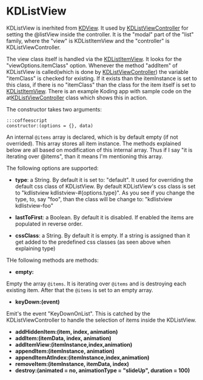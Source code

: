 # KDListView

KDListView is inerhited from [KDView](/core/KDView). It used by
[KDListViewController](/framework/list/KDListViewController) for setting the
@listView inside the controller. It is the "modal" part of the "list" family,
where the "view" is KDListItemView and the "controller" is KDListViewController.

The view class itself is handled via the [KDListItemView](KDListItemView). It
looks for the "viewOptions.itemClass" option. Whenever the method "addItem" of
KDListView is called(which is done by
[KDListViewController](/framework/list/KDListViewController)) the variable
"itemClass" is checked for existing. If it exists than the itemInstance is set
to this class, if there is no "itemClass" than the class for the item itself is
set to [KDListItemView](/framework/list/KDListItemView). There is an example
Koding app with sample code on the
at[KDListViewController](/framework/list/KDListViewController) class which shows
this in action.

The constructor takes two arguments:

    :::coffeescript
    constructor:(options = {}, data)

An internal `@items` array is declared, which is by default empty (if not
overrided). This array stores all item instance. The methods explained below are
all based on modification of this internal array. Thus if I say "it is iterating
over @items", than it means I'm mentioning this array.

The following options are supported:

* **type**: a String. By default it is set to: "default". It used for overriding
  the default css class of KDListView. By default KDListView's css class is set
  to "kdlistview kdlistview-#{options.type}". As you see if you change the type,
  to, say "foo", than the class will be change to: "kdlistview
  kdlistview-foo"

* **lastToFirst**: a Boolean. By default it is disabled. If enabled the items
  are populated in reverse order.

* **cssClass**: a String. By default it is empty. If a string is assigned than
  it get added to the predefined css classes (as seen above when explaining
  type)

THe following methods are methods:

* **empty:**

Empty the array `@items`. It is iterating over `@items` and is destroying each
existing item. After that the `@items` is set to an empty array.

* **keyDown:(event)**

Emit's the event "KeyDownOnList". This is catched by the KDListViewController to
handle the selection of items inside the KDListView.

* **addHiddenItem:(item, index, animation)**
* **addItem:(itemData, index, animation)**
* **addItemView:(itemInstance,index,animation)**
* **appendItem:(itemInstance, animation)**
* **appendItemAtIndex:(itemInstance,index,animation)**
* **removeItem:(itemInstance, itemData, index)**
* **destroy:(animated = no, animationType = "slideUp", duration = 100)**
